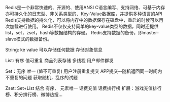 Redis是一个非常快速的、开源的、使用ANSI C语言编写、支持网络、可基于内存亦可持久化的日志型、非关系类型的、Key-Value数据库，并提供多种语言的API
Redis支持数据的持久化，可以将内存中的数据保存在磁盘中，重启的时候可以再次加载进行使用。
Redis不仅仅支持简单的key-value类型的数据，同时还提供list，set，zset，hash等数据结构的存储。
Redis支持数据的备份，即master-slave模式的数据备份。


String: ke value 可以存储任何数据
      存储对象信息
      
List: 有序 值可重复
      商品列表存储
      多线程 用户邮件群发
      
Set：无序 唯一 (值不可重复)
      用户注册重复提交
      APP提交--随机返回同一时间内不重复的问题
      获取随机，乱序的试题
      
Zset: Set+List 结合   有序、 元素唯一
      话费充值
      话费排行榜
      扩展：游戏充值排行榜、积分排行榜、微博热搜...
      
     
